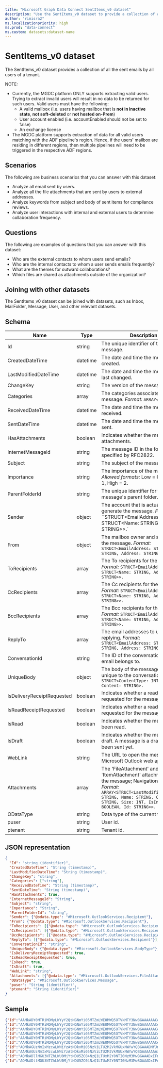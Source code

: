 ```yaml
---
title: "Microsoft Graph Data Connect SentItems_v0 dataset"
description: "Use the SentItems_v0 dataset to provide a collection of all the sent emails by all users of a tenant."
author: "rimisra2"
ms.localizationpriority: high
ms.prod: "data-connect"
ms.custom: datasets:dataset-name
---
```


# SentItems_v0 dataset

The SentItems_v0 dataset provides a collection of all the sent emails by all users of a tenant.

NOTE:

- Currently, the MGDC platform ONLY supports extracting valid users. Trying to extract invalid users will result in no data to be returned for such users. Valid users must have the following:
    * A valid mailbox (i.e. users having mailbox that is **not in inactive state**, **not soft-deleted** or **not hosted on-Prem**)
    * User account enabled (i.e. accountEnabled should not be set to false)
    * An exchange license
- The MGDC platform supports extraction of data for all valid users matching with the ADF pipeline's region. Hence, if the users' mailbox are residing in different regions, then multiple pipelines will need to be triggered in the respective ADF regions.

## Scenarios

The following are business scenarios that you can answer with this dataset:

- Analyze all email sent by users.
- Analyze all the file attachments that are sent by users to external addresses.
- Analyze keywords from subject and body of sent items for compliance reviews.
- Analyze user interactions with internal and external users to determine collaboration frequency.

## Questions

The following are examples of questions that you can answer with this dataset:

- Who are the external contacts to whom users send emails?
- Who are the internal contacts to whom a user sends emails frequently?
- What are the themes for outward collaborations?
- Which files are shared as attachments outside of the organization? 

## Joining with other datasets

The SentItems_v0 dataset can be joined with datasets, such as Inbox, MailFolder, Message, User, and other relevant datasets.

## Schema


| Name  | Type  |  Description  |  FilterOptions  |  FilterType  |
| ----------- | ----------- | ----------- | ----------- | ----------- |
| Id | string | The unique identifier of the message. | No | None |
| CreatedDateTime | datetime | The date and time the message was created. | Yes | Date |
| LastModifiedDateTime | datetime | The date and time the message was last changed. | Yes | Date |
| ChangeKey | string | The version of the message. | No | None |
| Categories | array | The categories associated with the message. *Format:* `ARRAY<STRING>.` | No | None |
| ReceivedDateTime | datetime | The date and time the message was received. | Yes | Date |
| SentDateTime | datetime | The date and time the message was sent. | Yes | Date |
| HasAttachments | boolean | Indicates whether the message has attachments. | No | None |
| InternetMessageId | string | The message ID in the format specified by RFC2822. | No | None |
| Subject | string | The subject of the message. | No | None |
| Importance | string | The importance of the message. *Allowed formats:* Low = 0, Normal = 1, High = 2. | No | None |
| ParentFolderId | string | The unique identifier for the message's parent folder. | No | None |
| Sender | object | The account that is actually used to generate the message. *Format:* ``STRUCT<EmailAddress: STRUCT<Name: STRING, Address: STRING>>.` | No | None |
| From | object | The mailbox owner and sender of the message. *Format:* `STRUCT<EmailAddress: STRUCT<Name: STRING, Address: STRING>>.` | No | None |
| ToRecipients | array | The To recipients for the message. *Format:* `STRUCT<EmailAddress: STRUCT<Name: STRING, Address: STRING>>.` | No | None |
| CcRecipients | array | The Cc recipients for the message. *Format:* `STRUCT<EmailAddress: STRUCT<Name: STRING, Address: STRING>>.` | No | None |
| BccRecipients | array | The Bcc recipients for the message. *Format:* `STRUCT<EmailAddress: STRUCT<Name: STRING, Address: STRING>>.` | No | None |
| ReplyTo | array | The email addresses to use when replying. *Format:* `STRUCT<EmailAddress: STRUCT<Name: STRING, Address: STRING>>.` | No | None |
| ConversationId | string | The ID of the conversation that the email belongs to. | No | None |
| UniqueBody | object | The body of the message that is unique to the conversation. *Format:* `STRUCT<ContentType: INT32, Content: STRING>.` | No | None |
| IsDeliveryReceiptRequested | boolean | Indicates whether a read receipt is requested for the message. | No | None |
| IsReadReceiptRequested | boolean | Indicates whether a read receipt is requested for the message. | No | None |
| IsRead | boolean | Indicates whether the message has been read. | No | None |
| IsDraft | boolean | Indicates whether the message is a draft. A message is a draft if it hasn't been sent yet. | No | None |
| WebLink | string | The URL to open the message in Microsoft Outlook web app. | No | None |
| Attachments | array | The 'FileAttachment' and 'ItemAttachment' attachments for the message; Navigation property. *Format:* `ARRAY<STRUCT<LastModifiedDateTime: STRING, Name: STRING, ContentType: STRING, Size: INT, IsInline: BOOLEAN, Id: STRING>>.` | No | None |
| ODataType | string | Data type of the current folder. | No | None |
| puser | string | User id. | No |  None |
| ptenant | string | Tenant id. | No |   None |

## JSON representation

```json
{
  "Id": "string (identifier)",
  "CreatedDateTime": "String (timestamp)",  
  "LastModifiedDateTime": "String (timestamp)",
  "ChangeKey": "string",
  "Categories": ["string"],
  "ReceivedDateTime": "String (timestamp)",
  "SentDateTime": "String (timestamp)",
  "HasAttachments": true,
  "InternetMessageId": "String",
  "Subject": "string",
  "Importance": "String",
  "ParentFolderId": "string",
  "Sender": {"@odata.type": "#Microsoft.OutlookServices.Recipient"},
  "From": {"@odata.type": "#Microsoft.OutlookServices.Recipient"},
  "ToRecipients": [{"@odata.type": "#Microsoft.OutlookServices.Recipient"}],
  "CcRecipients": [{"@odata.type": "#Microsoft.OutlookServices.Recipient"}],
  "BccRecipients": [{"@odata.type": "#Microsoft.OutlookServices.Recipient"}],
  "ReplyTo": [{"@odata.type": "#Microsoft.OutlookServices.Recipient"}],
  "ConversationId": "string",
  "UniqueBody": {"@odata.type": "#Microsoft.OutlookServices.BodyType"},  
  "IsDeliveryReceiptRequested": true,
  "IsReadReceiptRequested": true,
  "IsRead": true,
  "IsDraft": true,  
  "WebLink": "string",
  "Attachments": [{"@odata.type": "#Microsoft.OutlookServices.FileAttachment/ItemAttachment"}],
  "ODataType": "#Microsoft.OutlookServices.Message", 
  "puser": "String (identifier)",
  "ptenant": "String (identifier)"
}
```

## Sample 


```json
{"Id":"AAMkADY0MTRiMDMyLWYyY2QtNGNmYi05MTZmLWE0MWQ5OTVkMTY3NwBGAAAAAACePVwnVQLQQo3igsKUUNIPBwDDb9In4fFjSKy7cc0yk1OaAAAAAAEJAADDb9In4fFjSKy7cc0yk1OaAAAAAOtMAAA=","CreatedDateTime":"2021-02-03T01:32:02Z","LastModifiedDateTime":"2021-02-03T01:32:05Z","ChangeKey":"CQAAABYAAADDb9In4fFjSKy7cc0yk1OaAAAAAC2s","Categories":"[\"Orange Category\", \"Green Category\", \"Blue Category\"]","ReceivedDateTime":"2021-02-04T13:33:12Z","SentDateTime":"2021-02-04T13:33:12Z","HasAttachments":true,"InternetMessageId":"<faa2b1df30074380abe3527b0cd18ca5@SN2SR01MB001.namsdf01.sdf.exchangelabs.com>","Subject":"RE: Review Proposal for Tailspin Toys","Importance":"Normal","ParentFolderId":"AAMkADY0MTRiMDMyLWYyY2QtNGNmYi05MTZmLWE0MWQ5OTVkMTY3NwAuAAAAAACePVwnVQLQQo3igsKUUNIPAQDDb9In4fFjSKy7cc0yk1OaAAAAAAEJAAA=","ConversationId":"AAQkADY0MTRiMDMyLWYyY2QtNGNmYi05MTZmLWE0MWQ5OTVkMTY3NwAQAIsBEZp25UpElByLLUQFH6Q=","IsDeliveryReceiptRequested":null,"IsReadReceiptRequested":false,"IsRead":true,"IsDraft":false,"WebLink":"https://outlook.office365.com/owa/?ItemID=AAMkADY0MTRiMDMyLWYyY2QtNGNmYi05MTZmLWE0MWQ5OTVkMTY3NwBGAAAAAACePVwnVQLQQo3igsKUUNIPBwDDb9In4fFjSKy7cc0yk1OaAAAAAAEJAADDb9In4fFjSKy7cc0yk1OaAAAAAOtMAAA%3D&exvsurl=1&viewmodel=ReadMessageItem","Sender":{"EmailAddress":{"Name":"Lidia Holloway","Address":"LidiaH@M365x723843.OnMicrosoft.com"}},"From":{"EmailAddress":{"Name":"Lidia Holloway","Address":"LidiaH@M365x723843.OnMicrosoft.com"}},"ToRecipients":[{"EmailAddress":{"Name":"Lidia Holloway","Address":"LidiaH@M365x723843.OnMicrosoft.com"}},{"EmailAddress":{"Name":"Megan Bowen","Address":"MeganB@M365x723843.OnMicrosoft.com"}},{"EmailAddress":{"Name":"Joni Sherman","Address":"JoniS@M365x723843.OnMicrosoft.com"}},{"EmailAddress":{"Name":"Tailspin Toys","Address":"Tailspin@M365x723843.OnMicrosoft.com"}},{"EmailAddress":{"Name":"Diego Siciliani","Address":"DiegoS@M365x723843.OnMicrosoft.com"}},{"EmailAddress":{"Name":"Nestor Wilke","Address":"NestorW@M365x723843.OnMicrosoft.com"}},{"EmailAddress":{"Name":"Legal Team","Address":"Legal@M365x723843.OnMicrosoft.com"}},{"EmailAddress":{"Name":"Executives","Address":"Executives@M365x723843.OnMicrosoft.com"}}],"CcRecipients":[],"BccRecipients":"[{\"emailaddress\": {\"address\": \"James.Smith@outlook.com\",\"name\": \"James Smith\"}}]","ReplyTo":“[{\"emailaddress\": {\"address\": \"James.Smith@outlook.com\",\"name\": \"James Smith\"}}]","UniqueBody":{"ContentType":"Microsoft.OutlookServices.BodyType'HTML'","Content":"<html><body><div>\r\n<div tabindex=\"112\" aria-label=\"Message body\">\r\n<div style=\"color:black;font-size:13px;font-family:Tahoma;margin:0;\">I actually think we're close to finalizing. Attached is the near final version of this proposal document. I need to sign off for all segment owners. </div>\r\n</div>\r\n</div>\r\n</body></html>"},"Attachments":[{"Id":"AAMkADY0MTRiMDMyLWYyY2QtNGNmYi05MTZmLWE0MWQ5OTVkMTY3NwBGAAAAAACePVwnVQLQQo3igsKUUNIPBwDDb9In4fFjSKy7cc0yk1OaAAAAAAEJAADDb9In4fFjSKy7cc0yk1OaAAAAAOtMAAABEgAQABW3v5omQElDpF_iJLC2bJY=","LastModifiedDateTime":"2012-08-06T17:07:19Z","Name":"Tailspin Toys proposal-LidiaH Edits.docx","ContentType":"application/vnd.openxmlformats-officedocument.wordprocessingml.document","Size":14724,"IsInline":false,"ODataType":"#Microsoft.OutlookServices.FileAttachment"}],"ODataType":"#Microsoft.OutlookServices.Message","puser":"6618944e-1fe9-4c03-955e-b1ebbf5737c9","ptenant":"027d8585-9664-42ed-ae2a-c9e9fddfda22"} 
{"Id":"AAMkADY0MTRiMDMyLWYyY2QtNGNmYi05MTZmLWE0MWQ5OTVkMTY3NwBGAAAAAACePVwnVQLQQo3igsKUUNIPBwDDb9In4fFjSKy7cc0yk1OaAAAAAAEJAADDb9In4fFjSKy7cc0yk1OaAAAAAOtNAAA=","CreatedDateTime":"2021-02-03T01:32:03Z","LastModifiedDateTime":"2021-02-03T01:32:07Z","ChangeKey":"CQAAABYAAADDb9In4fFjSKy7cc0yk1OaAAAAAC3T","Categories":[],"ReceivedDateTime":"2021-02-03T15:22:14Z","SentDateTime":"2021-02-03T15:22:14Z","HasAttachments":true,"InternetMessageId":"<cd6b63f33193433fbdab809895ad4d89@SN2SR01MB001.namsdf01.sdf.exchangelabs.com>","Subject":"Northwind Acquisition Details","Importance":"Normal","ParentFolderId":"AAMkADY0MTRiMDMyLWYyY2QtNGNmYi05MTZmLWE0MWQ5OTVkMTY3NwAuAAAAAACePVwnVQLQQo3igsKUUNIPAQDDb9In4fFjSKy7cc0yk1OaAAAAAAEJAAA=","ConversationId":"AAQkADY0MTRiMDMyLWYyY2QtNGNmYi05MTZmLWE0MWQ5OTVkMTY3NwAQAETvxONi_AZOtLS-ww_rdDk=","IsDeliveryReceiptRequested":null,"IsReadReceiptRequested":false,"IsRead":true,"IsDraft":false,"WebLink":"https://outlook.office365.com/owa/?ItemID=AAMkADY0MTRiMDMyLWYyY2QtNGNmYi05MTZmLWE0MWQ5OTVkMTY3NwBGAAAAAACePVwnVQLQQo3igsKUUNIPBwDDb9In4fFjSKy7cc0yk1OaAAAAAAEJAADDb9In4fFjSKy7cc0yk1OaAAAAAOtNAAA%3D&exvsurl=1&viewmodel=ReadMessageItem","Sender":{"EmailAddress":{"Name":"Christie Cline","Address":"ChristieC@M365x723843.OnMicrosoft.com"}},"From":{"EmailAddress":{"Name":"Christie Cline","Address":"ChristieC@M365x723843.OnMicrosoft.com"}},"ToRecipients":[{"EmailAddress":{"Name":"Isaiah Langer","Address":"IsaiahL@M365x723843.OnMicrosoft.com"}},{"EmailAddress":{"Name":"Diego Siciliani","Address":"DiegoS@M365x723843.OnMicrosoft.com"}},{"EmailAddress":{"Name":"Lidia Holloway","Address":"LidiaH@M365x723843.OnMicrosoft.com"}},{"EmailAddress":{"Name":"Adele Vance","Address":"AdeleV@M365x723843.OnMicrosoft.com"}},{"EmailAddress":{"Name":"Lynne Robbins","Address":"LynneR@M365x723843.OnMicrosoft.com"}}],"CcRecipients":[],"BccRecipients":[],"ReplyTo":[],"UniqueBody":{"ContentType":"Microsoft.OutlookServices.BodyType'HTML'","Content":"<html><body><div>\r\n<div>\r\n<div style=\"color:black;font-size:13px;font-family:Tahoma;margin:0;\">Hello team, \r\n<div><br>\r\n\r\n</div>\r\n<div>Here is the current set of Northwind Traders acquisition materials. Please peruse and provide feedback as needed.</div>\r\n<div><br>\r\n\r\n</div>\r\n<div>Thank you!</div>\r\n</div>\r\n</div>\r\n</div>\r\n</body></html>"},"Attachments":[{"Id":"AAMkADY0MTRiMDMyLWYyY2QtNGNmYi05MTZmLWE0MWQ5OTVkMTY3NwBGAAAAAACePVwnVQLQQo3igsKUUNIPBwDDb9In4fFjSKy7cc0yk1OaAAAAAAEJAADDb9In4fFjSKy7cc0yk1OaAAAAAOtNAAABEgAQAGUjUsl9IG1ElF-KUTydbEM=","LastModifiedDateTime":"2021-02-03T01:32:04Z","Name":"Northwind CEO.jpg","ContentType":"image/jpeg","Size":661127,"IsInline":false,"ODataType":"#Microsoft.OutlookServices.FileAttachment"},{"Id":"AAMkADY0MTRiMDMyLWYyY2QtNGNmYi05MTZmLWE0MWQ5OTVkMTY3NwBGAAAAAACePVwnVQLQQo3igsKUUNIPBwDDb9In4fFjSKy7cc0yk1OaAAAAAAEJAADDb9In4fFjSKy7cc0yk1OaAAAAAOtNAAABEgAQAPmANhjf4fVPreVLqe28V_0=","LastModifiedDateTime":"2012-02-08T00:55:53Z","Name":"Northwind Financials.xlsx","ContentType":"application/vnd.openxmlformats-officedocument.spreadsheetml.sheet","Size":16711,"IsInline":false,"ODataType":"#Microsoft.OutlookServices.FileAttachment"},{"Id":"AAMkADY0MTRiMDMyLWYyY2QtNGNmYi05MTZmLWE0MWQ5OTVkMTY3NwBGAAAAAACePVwnVQLQQo3igsKUUNIPBwDDb9In4fFjSKy7cc0yk1OaAAAAAAEJAADDb9In4fFjSKy7cc0yk1OaAAAAAOtNAAABEgAQAJtKQNASD6ZOrp-FApuF3ZI=","LastModifiedDateTime":"2021-02-03T01:32:04Z","Name":"Northwind Acquisition Outline.pptx","ContentType":"application/vnd.openxmlformats-officedocument.presentationml.presentation","Size":842521,"IsInline":false,"ODataType":"#Microsoft.OutlookServices.FileAttachment"},{"Id":"AAMkADY0MTRiMDMyLWYyY2QtNGNmYi05MTZmLWE0MWQ5OTVkMTY3NwBGAAAAAACePVwnVQLQQo3igsKUUNIPBwDDb9In4fFjSKy7cc0yk1OaAAAAAAEJAADDb9In4fFjSKy7cc0yk1OaAAAAAOtNAAABEgAQAKVgi_X1NgdBtv2KbQLBzRo=","LastModifiedDateTime":"2012-02-08T00:55:53Z","Name":"Northwind Acquisition Proposal.docx","ContentType":"application/vnd.openxmlformats-officedocument.wordprocessingml.document","Size":104356,"IsInline":false,"ODataType":"#Microsoft.OutlookServices.FileAttachment"}],"ODataType":"#Microsoft.OutlookServices.Message","puser":"6618944e-1fe9-4c03-955e-b1ebbf5737c9","ptenant":"027d8585-9664-42ed-ae2a-c9e9fddfda22"} 
{"Id":"AAMkADY0MTRiMDMyLWYyY2QtNGNmYi05MTZmLWE0MWQ5OTVkMTY3NwBGAAAAAACePVwnVQLQQo3igsKUUNIPBwDDb9In4fFjSKy7cc0yk1OaAAAAAAEJAADDb9In4fFjSKy7cc0yk1OaAAAAAOtOAAA=","CreatedDateTime":"2021-02-03T01:32:05Z","LastModifiedDateTime":"2021-02-03T01:32:07Z","ChangeKey":"CQAAABYAAADDb9In4fFjSKy7cc0yk1OaAAAAAC3g","Categories":[],"ReceivedDateTime":"2021-02-02T11:42:11Z","SentDateTime":"2021-02-02T11:42:11Z","HasAttachments":false,"InternetMessageId":"<d839a6ee92004f788b8eeeb09059e7ea@SN2SR01MB001.namsdf01.sdf.exchangelabs.com>","Subject":"RE: Northwind Acquisition Timeline","Importance":"Normal","ParentFolderId":"AAMkADY0MTRiMDMyLWYyY2QtNGNmYi05MTZmLWE0MWQ5OTVkMTY3NwAuAAAAAACePVwnVQLQQo3igsKUUNIPAQDDb9In4fFjSKy7cc0yk1OaAAAAAAEJAAA=","ConversationId":"AAQkADY0MTRiMDMyLWYyY2QtNGNmYi05MTZmLWE0MWQ5OTVkMTY3NwAQAKVGiRnJ3wlIs1LL6zTkTaY=","IsDeliveryReceiptRequested":null,"IsReadReceiptRequested":false,"IsRead":true,"IsDraft":false,"WebLink":"https://outlook.office365.com/owa/?ItemID=AAMkADY0MTRiMDMyLWYyY2QtNGNmYi05MTZmLWE0MWQ5OTVkMTY3NwBGAAAAAACePVwnVQLQQo3igsKUUNIPBwDDb9In4fFjSKy7cc0yk1OaAAAAAAEJAADDb9In4fFjSKy7cc0yk1OaAAAAAOtOAAA%3D&exvsurl=1&viewmodel=ReadMessageItem","Sender":{"EmailAddress":{"Name":"Lidia Holloway","Address":"LidiaH@M365x723843.OnMicrosoft.com"}},"From":{"EmailAddress":{"Name":"Lidia Holloway","Address":"LidiaH@M365x723843.OnMicrosoft.com"}},"ToRecipients":[{"EmailAddress":{"Name":"Isaiah Langer","Address":"IsaiahL@M365x723843.OnMicrosoft.com"}},{"EmailAddress":{"Name":"Diego Siciliani","Address":"DiegoS@M365x723843.OnMicrosoft.com"}},{"EmailAddress":{"Name":"Pradeep Gupta","Address":"PradeepG@M365x723843.OnMicrosoft.com"}}],"CcRecipients":[],"BccRecipients":[],"ReplyTo":[],"UniqueBody":{"ContentType":"Microsoft.OutlookServices.BodyType'HTML'","Content":"<html><body><div>\r\n<div>\r\n<div style=\"color:black;font-size:13px;font-family:Tahoma;margin:0;\">I'll send the information shortly. Thanks<br>\r\n\r\n<br>\r\n\r\n-Lidia<br>\r\n\r\n</div>\r\n</div>\r\n</div>\r\n</body></html>"},"Attachments":[],"ODataType":"#Microsoft.OutlookServices.Message","puser":"6618944e-1fe9-4c03-955e-b1ebbf5737c9","ptenant":"027d8585-9664-42ed-ae2a-c9e9fddfda22"} 
{"Id":"AAMkADY0MTRiMDMyLWYyY2QtNGNmYi05MTZmLWE0MWQ5OTVkMTY3NwBGAAAAAACePVwnVQLQQo3igsKUUNIPBwDDb9In4fFjSKy7cc0yk1OaAAAAAAEJAADDb9In4fFjSKy7cc0yk1OaAAAAAOtPAAA=","CreatedDateTime":"2021-02-03T01:32:05Z","LastModifiedDateTime":"2021-02-03T01:32:08Z","ChangeKey":"CQAAABYAAADDb9In4fFjSKy7cc0yk1OaAAAAAC3q","Categories":[],"ReceivedDateTime":"2021-01-30T11:02:12Z","SentDateTime":"2021-01-30T11:02:12Z","HasAttachments":false,"InternetMessageId":"<6a8e7658524b41cda7cdc3f23c1074a5@SN2SR01MB001.namsdf01.sdf.exchangelabs.com>","Subject":"RE: Review Proposal for Tailspin Toys","Importance":"Normal","ParentFolderId":"AAMkADY0MTRiMDMyLWYyY2QtNGNmYi05MTZmLWE0MWQ5OTVkMTY3NwAuAAAAAACePVwnVQLQQo3igsKUUNIPAQDDb9In4fFjSKy7cc0yk1OaAAAAAAEJAAA=","ConversationId":"AAQkADY0MTRiMDMyLWYyY2QtNGNmYi05MTZmLWE0MWQ5OTVkMTY3NwAQAIsBEZp25UpElByLLUQFH6Q=","IsDeliveryReceiptRequested":null,"IsReadReceiptRequested":false,"IsRead":true,"IsDraft":false,"WebLink":"https://outlook.office365.com/owa/?ItemID=AAMkADY0MTRiMDMyLWYyY2QtNGNmYi05MTZmLWE0MWQ5OTVkMTY3NwBGAAAAAACePVwnVQLQQo3igsKUUNIPBwDDb9In4fFjSKy7cc0yk1OaAAAAAAEJAADDb9In4fFjSKy7cc0yk1OaAAAAAOtPAAA%3D&exvsurl=1&viewmodel=ReadMessageItem","Sender":{"EmailAddress":{"Name":"Lidia Holloway","Address":"LidiaH@M365x723843.OnMicrosoft.com"}},"From":{"EmailAddress":{"Name":"Lidia Holloway","Address":"LidiaH@M365x723843.OnMicrosoft.com"}},"ToRecipients":[{"EmailAddress":{"Name":"Megan Bowen","Address":"MeganB@M365x723843.OnMicrosoft.com"}},{"EmailAddress":{"Name":"Joni Sherman","Address":"JoniS@M365x723843.OnMicrosoft.com"}},{"EmailAddress":{"Name":"Diego Siciliani","Address":"DiegoS@M365x723843.OnMicrosoft.com"}},{"EmailAddress":{"Name":"Nestor Wilke","Address":"NestorW@M365x723843.OnMicrosoft.com"}},{"EmailAddress":{"Name":"Legal Team","Address":"Legal@M365x723843.OnMicrosoft.com"}},{"EmailAddress":{"Name":"Executives","Address":"Executives@M365x723843.OnMicrosoft.com"}}],"CcRecipients":[],"BccRecipients":[],"ReplyTo":[],"UniqueBody":{"ContentType":"Microsoft.OutlookServices.BodyType'HTML'","Content":"<html><body><div>\r\n<div>\r\n<div style=\"color:black;font-size:13px;font-family:Tahoma;margin:0;\">I think we should meet to discuss this proposal. &nbsp;I'll set up a meeting. </div>\r\n</div>\r\n</div>\r\n</body></html>"},"Attachments":[],"ODataType":"#Microsoft.OutlookServices.Message","puser":"6618944e-1fe9-4c03-955e-b1ebbf5737c9","ptenant":"027d8585-9664-42ed-ae2a-c9e9fddfda22"} 
{"Id":"AAMkADY0MTRiMDMyLWYyY2QtNGNmYi05MTZmLWE0MWQ5OTVkMTY3NwBGAAAAAACePVwnVQLQQo3igsKUUNIPBwDDb9In4fFjSKy7cc0yk1OaAAAAAAEJAADDb9In4fFjSKy7cc0yk1OaAAAAAOtQAAA=","CreatedDateTime":"2021-02-03T01:32:06Z","LastModifiedDateTime":"2021-02-03T01:32:09Z","ChangeKey":"CQAAABYAAADDb9In4fFjSKy7cc0yk1OaAAAAAC31","Categories":[],"ReceivedDateTime":"2021-01-29T12:45:11Z","SentDateTime":"2021-01-29T12:45:11Z","HasAttachments":false,"InternetMessageId":"<89d1f7d7367741b3ba4ae86048dd9a2e@SN2SR01MB001.namsdf01.sdf.exchangelabs.com>","Subject":"RE: Northwind Acquisition Timeline","Importance":"Normal","ParentFolderId":"AAMkADY0MTRiMDMyLWYyY2QtNGNmYi05MTZmLWE0MWQ5OTVkMTY3NwAuAAAAAACePVwnVQLQQo3igsKUUNIPAQDDb9In4fFjSKy7cc0yk1OaAAAAAAEJAAA=","ConversationId":"AAQkADY0MTRiMDMyLWYyY2QtNGNmYi05MTZmLWE0MWQ5OTVkMTY3NwAQAKVGiRnJ3wlIs1LL6zTkTaY=","IsDeliveryReceiptRequested":null,"IsReadReceiptRequested":false,"IsRead":true,"IsDraft":false,"WebLink":"https://outlook.office365.com/owa/?ItemID=AAMkADY0MTRiMDMyLWYyY2QtNGNmYi05MTZmLWE0MWQ5OTVkMTY3NwBGAAAAAACePVwnVQLQQo3igsKUUNIPBwDDb9In4fFjSKy7cc0yk1OaAAAAAAEJAADDb9In4fFjSKy7cc0yk1OaAAAAAOtQAAA%3D&exvsurl=1&viewmodel=ReadMessageItem","Sender":{"EmailAddress":{"Name":"Lidia Holloway","Address":"LidiaH@M365x723843.OnMicrosoft.com"}},"From":{"EmailAddress":{"Name":"Lidia Holloway","Address":"LidiaH@M365x723843.OnMicrosoft.com"}},"ToRecipients":[{"EmailAddress":{"Name":"Diego Siciliani","Address":"DiegoS@M365x723843.OnMicrosoft.com"}},{"EmailAddress":{"Name":"Pradeep Gupta","Address":"PradeepG@M365x723843.OnMicrosoft.com"}},{"EmailAddress":{"Name":"Isaiah Langer","Address":"IsaiahL@M365x723843.OnMicrosoft.com"}}],"CcRecipients":[],"BccRecipients":[],"ReplyTo":[],"UniqueBody":{"ContentType":"Microsoft.OutlookServices.BodyType'HTML'","Content":"<html><body><div>\r\n<div>\r\n<div style=\"color:black;font-size:13px;font-family:Tahoma;margin:0;\">Actually, Pradeep, i sent you the latest figures earlier today. Can you send them to this group? </div>\r\n</div>\r\n</div>\r\n</body></html>"},"Attachments":[],"ODataType":"#Microsoft.OutlookServices.Message","puser":"6618944e-1fe9-4c03-955e-b1ebbf5737c9","ptenant":"027d8585-9664-42ed-ae2a-c9e9fddfda22"} 
{"Id":"AAMkADY0MTRiMDMyLWYyY2QtNGNmYi05MTZmLWE0MWQ5OTVkMTY3NwBGAAAAAACePVwnVQLQQo3igsKUUNIPBwDDb9In4fFjSKy7cc0yk1OaAAAAAAEJAADDb9In4fFjSKy7cc0yk1OaAAAAAOtRAAA=","CreatedDateTime":"2021-02-03T01:32:18Z","LastModifiedDateTime":"2021-02-03T01:32:50Z","ChangeKey":"CQAAABYAAADDb9In4fFjSKy7cc0yk1OaAAAAAC7L","Categories":[],"ReceivedDateTime":"2021-02-03T01:32:48Z","SentDateTime":"2021-02-03T01:32:47Z","HasAttachments":false,"InternetMessageId":"<MN2PR19MB2896C3A676C4C1F8EE0A08D2C3B49@MN2PR19MB2896.namprd19.prod.outlook.com>","Subject":"Spring blog brainstorm","Importance":"Normal","ParentFolderId":"AAMkADY0MTRiMDMyLWYyY2QtNGNmYi05MTZmLWE0MWQ5OTVkMTY3NwAuAAAAAACePVwnVQLQQo3igsKUUNIPAQDDb9In4fFjSKy7cc0yk1OaAAAAAAEJAAA=","ConversationId":"AAQkADY0MTRiMDMyLWYyY2QtNGNmYi05MTZmLWE0MWQ5OTVkMTY3NwAQABHwpgaAKAFHssw9c6vRawY=","IsDeliveryReceiptRequested":false,"IsReadReceiptRequested":false,"IsRead":true,"IsDraft":false,"WebLink":"https://outlook.office365.com/owa/?ItemID=AAMkADY0MTRiMDMyLWYyY2QtNGNmYi05MTZmLWE0MWQ5OTVkMTY3NwBGAAAAAACePVwnVQLQQo3igsKUUNIPBwDDb9In4fFjSKy7cc0yk1OaAAAAAAEJAADDb9In4fFjSKy7cc0yk1OaAAAAAOtRAAA%3D&exvsurl=1&viewmodel=ReadMessageItem","Sender":{"EmailAddress":{"Name":"Lidia Holloway","Address":"LidiaH@M365x723843.OnMicrosoft.com"}},"From":{"EmailAddress":{"Name":"Lidia Holloway","Address":"LidiaH@M365x723843.OnMicrosoft.com"}},"ToRecipients":[{"EmailAddress":{"Name":"Megan Bowen","Address":"MeganB@M365x723843.OnMicrosoft.com"}}],"CcRecipients":[],"BccRecipients":[],"ReplyTo":[],"UniqueBody":{"ContentType":"Microsoft.OutlookServices.BodyType'HTML'","Content":"<html><body><div>\r\n<div dir=\"ltr\">\r\n<div>Hi Megan,<br>\r\n\r\n</div>\r\nCan we meet soon? Would love to get your thoughts.<br>\r\n\r\n</div>\r\n</div>\r\n</body></html>"},"Attachments":[],"ODataType":"#Microsoft.OutlookServices.Message","puser":"6618944e-1fe9-4c03-955e-b1ebbf5737c9","ptenant":"027d8585-9664-42ed-ae2a-c9e9fddfda22"} 
{"Id":"AQMkAGUzNmIxMzcwLWNiYzAtNDkxMi05NzViLTU2M2VkMGUxNWYwYQBGAAADMfJmQyFaPkWIRgjBBrblMgcAi7RMA7eRU0GB-Rxx-trGSwAAAgEJAAAAi7RMA7eRU0GB-Rxx-trGSwAAAqu8AAAA","CreatedDateTime":"2021-02-26T14:18:54Z","LastModifiedDateTime":"2021-02-26T14:20:46Z","ChangeKey":"CQAAABYAAACLtEwDt5FTQYH9HHH+2sZLAAAAAAmZ","Categories":[],"ReceivedDateTime":"2021-02-26T14:20:44Z","SentDateTime":"2021-02-26T14:20:43Z","HasAttachments":false,"InternetMessageId":"<BLAPR19MB4482573F249C1DCC35B2E1D6869D9@BLAPR19MB4482.namprd19.prod.outlook.com>","Subject":"Project Paper Plane","Importance":"Normal","ParentFolderId":"AQMkAGUzNmIxMzcwLWNiYzAtNDkxMi05NzViLTU2M2VkMGUxNWYwYQAuAAADMfJmQyFaPkWIRgjBBrblMgEAi7RMA7eRU0GB-Rxx-trGSwAAAgEJAAAA","ConversationId":"AAQkAGUzNmIxMzcwLWNiYzAtNDkxMi05NzViLTU2M2VkMGUxNWYwYQAQAPu1OewF0I1Jql86Y5UGFN4=","IsDeliveryReceiptRequested":false,"IsReadReceiptRequested":false,"IsRead":true,"IsDraft":false,"WebLink":"https://outlook.office365.com/owa/?ItemID=AQMkAGUzNmIxMzcwLWNiYzAtNDkxMi05NzViLTU2M2VkMGUxNWYwYQBGAAADMfJmQyFaPkWIRgjBBrblMgcAi7RMA7eRU0GB%2FRxx%2FtrGSwAAAgEJAAAAi7RMA7eRU0GB%2FRxx%2FtrGSwAAAqu8AAAA&exvsurl=1&viewmodel=ReadMessageItem","Sender":{"EmailAddress":{"Name":"Nik Charlebois","Address":"Nik.Charlebois@m365x723843.onmicrosoft.com"}},"From":{"EmailAddress":{"Name":"Nik Charlebois","Address":"Nik.Charlebois@m365x723843.onmicrosoft.com"}},"ToRecipients":[{"EmailAddress":{"Name":"Adele Vance","Address":"AdeleV@M365x723843.OnMicrosoft.com"}},{"EmailAddress":{"Name":"Alex Wilber","Address":"AlexW@M365x723843.OnMicrosoft.com"}},{"EmailAddress":{"Name":"Allan Deyoung","Address":"AllanD@M365x723843.OnMicrosoft.com"}}],"CcRecipients":[{"EmailAddress":{"Name":"Christie Cline","Address":"ChristieC@M365x723843.OnMicrosoft.com"}}],"BccRecipients":[],"ReplyTo":[],"UniqueBody":{"ContentType":"Microsoft.OutlookServices.BodyType'HTML'","Content":"<html><body><div>\r\n<div dir=\"ltr\">\r\n<div style=\"color:black;font-size:12pt;font-family:Calibri,Arial,Helvetica,sans-serif;\">\r\nGood morning folks,</div>\r\n<div style=\"color:black;font-size:12pt;font-family:Calibri,Arial,Helvetica,sans-serif;\">\r\n<br>\r\n\r\n</div>\r\n<div style=\"color:black;font-size:12pt;font-family:Calibri,Arial,Helvetica,sans-serif;\">\r\nCan you please provide me with a budget update for project Paper Plane (PP) when you get a chance? I need to provide our Senior Leadership team with a recap of this past semester's progress next Thursday want to make sure we include a budget related slide.\r\nThanks</div>\r\n<div style=\"color:black;font-size:12pt;font-family:Calibri,Arial,Helvetica,sans-serif;\">\r\n<br>\r\n\r\n</div>\r\n<div style=\"color:black;font-size:12pt;font-family:Calibri,Arial,Helvetica,sans-serif;\">\r\nNik</div>\r\n</div>\r\n</div>\r\n</body></html>"},"Attachments":[],"ODataType":"#Microsoft.OutlookServices.Message","puser":"6f995c2b-2dcc-433f-9409-7d847d3935fb","ptenant":"027d8585-9664-42ed-ae2a-c9e9fddfda22"} 
{"Id":"AAMkAGUzNmIxMzcwLWNiYzAtNDkxMi05NzViLTU2M2VkMGUxNWYwYQBGAAAAAAAx8mZDIVo_RYhGCMEGtuUyBwCLtEwDt5FTQYH9HHH_2sZLAAAAAAEJAACLtEwDt5FTQYH9HHH_2sZLAAAtbz4GAAA=","CreatedDateTime":"2021-05-06T12:34:20Z","LastModifiedDateTime":"2021-05-06T12:34:43Z","ChangeKey":"CQAAABYAAACLtEwDt5FTQYH9HHH+2sZLAAAtYhSG","Categories":[],"ReceivedDateTime":"2021-05-06T12:34:39Z","SentDateTime":"2021-05-06T12:34:37Z","HasAttachments":false,"InternetMessageId":"<SJ0PR19MB4493225EE7F795A2CEA5BBAA86589@SJ0PR19MB4493.namprd19.prod.outlook.com>","Subject":"Re: Test Conversation Thread","Importance":"Normal","ParentFolderId":"AQMkAGUzNmIxMzcwLWNiYzAtNDkxMi05NzViLTU2M2VkMGUxNWYwYQAuAAADMfJmQyFaPkWIRgjBBrblMgEAi7RMA7eRU0GB-Rxx-trGSwAAAgEJAAAA","ConversationId":"AAQkAGUzNmIxMzcwLWNiYzAtNDkxMi05NzViLTU2M2VkMGUxNWYwYQAQAP8pyurA6zJOhUeS_uv6EPo=","IsDeliveryReceiptRequested":false,"IsReadReceiptRequested":false,"IsRead":true,"IsDraft":false,"WebLink":"https://outlook.office365.com/owa/?ItemID=AAMkAGUzNmIxMzcwLWNiYzAtNDkxMi05NzViLTU2M2VkMGUxNWYwYQBGAAAAAAAx8mZDIVo%2BRYhGCMEGtuUyBwCLtEwDt5FTQYH9HHH%2B2sZLAAAAAAEJAACLtEwDt5FTQYH9HHH%2B2sZLAAAtbz4GAAA%3D&exvsurl=1&viewmodel=ReadMessageItem","Sender":{"EmailAddress":{"Name":"Nik Charlebois","Address":"Nik.Charlebois@m365x723843.onmicrosoft.com"}},"From":{"EmailAddress":{"Name":"Nik Charlebois","Address":"Nik.Charlebois@m365x723843.onmicrosoft.com"}},"ToRecipients":[{"EmailAddress":{"Name":"MOD Administrator","Address":"admin@M365x723843.OnMicrosoft.com"}}],"CcRecipients":[],"BccRecipients":[],"ReplyTo":[],"UniqueBody":{"ContentType":"Microsoft.OutlookServices.BodyType'HTML'","Content":"<html><body><div>\r\n<div dir=\"ltr\">\r\n<div style=\"color:black;font-size:12pt;font-family:Calibri,Arial,Helvetica,sans-serif;\">\r\nHey all good mate good to hear&nbsp;from you</div>\r\n</div>\r\n</div>\r\n</body></html>"},"Attachments":[],"ODataType":"#Microsoft.OutlookServices.Message","puser":"6f995c2b-2dcc-433f-9409-7d847d3935fb","ptenant":"027d8585-9664-42ed-ae2a-c9e9fddfda22"} 
{"Id":"AQMkADllMGU3NTZhLWU0MjYtNDU5ZC04NzQ1LTUxM2Y0NTI0NzM3MwBGAAADxIFm2RiFrU2EhVfwmeCNMgcA1DBbvNXM6ke6YeAsGY2R0AAAAgEJAAAA1DBbvNXM6ke6YeAsGY2R0AAAAQE7tAAAAA==","CreatedDateTime":"2021-02-02T23:42:25Z","LastModifiedDateTime":"2021-02-02T23:42:29Z","ChangeKey":"DAAAABYAAADUMFu81czqR7ph4CwZjZHQAAAAABUQ","Categories":[],"ReceivedDateTime":"2021-02-02T23:42:26Z","SentDateTime":"2021-02-02T23:42:26Z","HasAttachments":false,"InternetMessageId":"<BY3PR19MB502801C1884BC3E9C0BBA03EADB59@BY3PR19MB5028.namprd19.prod.outlook.com>","Subject":"Accepted: Digital Offsite","Importance":"Normal","ParentFolderId":"AQMkADllMGU3NTZhLWU0MjYtNDU5ZC04NzQ1LTUxM2Y0NTI0NzM3MwAuAAADxIFm2RiFrU2EhVfwmeCNMgEA1DBbvNXM6ke6YeAsGY2R0AAAAgEJAAAA","ConversationId":"AAQkADllMGU3NTZhLWU0MjYtNDU5ZC04NzQ1LTUxM2Y0NTI0NzM3MwAQAGvsqu3YUMz4pdi1KOiHJ80=","IsDeliveryReceiptRequested":null,"IsReadReceiptRequested":false,"IsRead":true,"IsDraft":false,"WebLink":"https://outlook.office365.com/owa/?ItemID=AQMkADllMGU3NTZhLWU0MjYtNDU5ZC04NzQ1LTUxM2Y0NTI0NzM3MwBGAAADxIFm2RiFrU2EhVfwmeCNMgcA1DBbvNXM6ke6YeAsGY2R0AAAAgEJAAAA1DBbvNXM6ke6YeAsGY2R0AAAAQE7tAAAAA%3D%3D&exvsurl=1&viewmodel=ReadMessageItem","Sender":{"EmailAddress":{"Name":"MOD Administrator","Address":"admin@M365x723843.OnMicrosoft.com"}},"From":{"EmailAddress":{"Name":"MOD Administrator","Address":"admin@M365x723843.OnMicrosoft.com"}},"ToRecipients":[{"EmailAddress":{"Name":"Design","Address":"Design@M365x723843.onmicrosoft.com"}}],"CcRecipients":[],"BccRecipients":[],"ReplyTo":[],"UniqueBody":{"ContentType":"Microsoft.OutlookServices.BodyType'HTML'","Content":"<html><body></body></html>"},"Attachments":[],"ODataType":"#Microsoft.OutlookServices.EventMessageResponse","puser":"883bfe1c-445d-4848-8db1-b677b16ed4be","ptenant":"027d8585-9664-42ed-ae2a-c9e9fddfda22"} 
{"Id":"AQMkADllMGU3NTZhLWU0MjYtNDU5ZC04NzQ1LTUxM2Y0NTI0NzM3MwBGAAADxIFm2RiFrU2EhVfwmeCNMgcA1DBbvNXM6ke6YeAsGY2R0AAAAgEJAAAA1DBbvNXM6ke6YeAsGY2R0AAAAQE7tQAAAA==","CreatedDateTime":"2021-02-02T23:42:36Z","LastModifiedDateTime":"2021-02-02T23:42:38Z","ChangeKey":"DAAAABYAAADUMFu81czqR7ph4CwZjZHQAAAAABVr","Categories":[],"ReceivedDateTime":"2021-02-02T23:42:36Z","SentDateTime":"2021-02-02T23:42:36Z","HasAttachments":false,"InternetMessageId":"<BY3PR19MB5028E5833930D1FA3373E53CADB59@BY3PR19MB5028.namprd19.prod.outlook.com>","Subject":"Accepted: Design review","Importance":"Normal","ParentFolderId":"AQMkADllMGU3NTZhLWU0MjYtNDU5ZC04NzQ1LTUxM2Y0NTI0NzM3MwAuAAADxIFm2RiFrU2EhVfwmeCNMgEA1DBbvNXM6ke6YeAsGY2R0AAAAgEJAAAA","ConversationId":"AAQkADllMGU3NTZhLWU0MjYtNDU5ZC04NzQ1LTUxM2Y0NTI0NzM3MwAQAPi20QGPun1Zb5Ico_xHC0E=","IsDeliveryReceiptRequested":null,"IsReadReceiptRequested":false,"IsRead":true,"IsDraft":false,"WebLink":"https://outlook.office365.com/owa/?ItemID=AQMkADllMGU3NTZhLWU0MjYtNDU5ZC04NzQ1LTUxM2Y0NTI0NzM3MwBGAAADxIFm2RiFrU2EhVfwmeCNMgcA1DBbvNXM6ke6YeAsGY2R0AAAAgEJAAAA1DBbvNXM6ke6YeAsGY2R0AAAAQE7tQAAAA%3D%3D&exvsurl=1&viewmodel=ReadMessageItem","Sender":{"EmailAddress":{"Name":"MOD Administrator","Address":"admin@M365x723843.OnMicrosoft.com"}},"From":{"EmailAddress":{"Name":"MOD Administrator","Address":"admin@M365x723843.OnMicrosoft.com"}},"ToRecipients":[{"EmailAddress":{"Name":"Design","Address":"Design@M365x723843.onmicrosoft.com"}}],"CcRecipients":[],"BccRecipients":[],"ReplyTo":[],"UniqueBody":{"ContentType":"Microsoft.OutlookServices.BodyType'HTML'","Content":"<html><body></body></html>"},"Attachments":[],"ODataType":"#Microsoft.OutlookServices.EventMessageResponse","puser":"883bfe1c-445d-4848-8db1-b677b16ed4be","ptenant":"027d8585-9664-42ed-ae2a-c9e9fddfda22"} 
```
